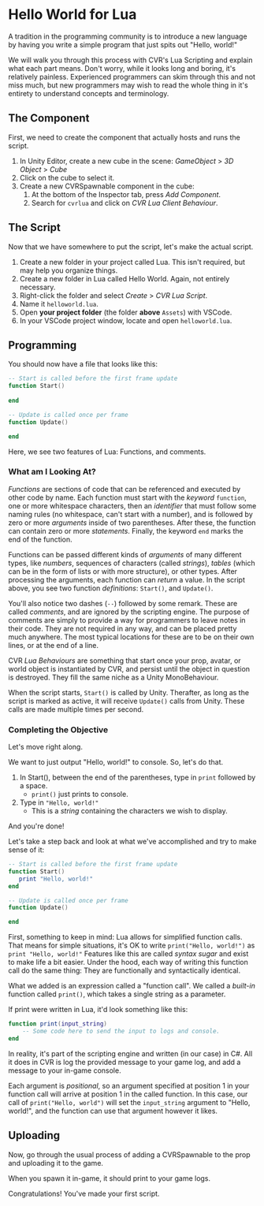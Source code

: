 # Hello World for Lua

A tradition in the programming community is to introduce a new language by having you write a simple program that just spits out "Hello, world!"

We will walk you through this process with CVR's Lua Scripting and explain what each part means.  Don't worry, while it looks long and boring, it's relatively painless. Experienced programmers can skim through this and not miss much, but new programmers may wish to read the whole thing in it's entirety to understand concepts and terminology.

## The Component

First, we need to create the component that actually hosts and runs the script.

1. In Unity Editor, create a new cube in the scene: *GameObject* &gt; *3D Object* &gt; *Cube*
1. Click on the cube to select it.
1. Create a new CVRSpawnable component in the cube: 
    1. At the bottom of the Inspector tab, press *Add Component*.
    1. Search for `cvrlua` and click on *CVR Lua Client Behaviour*.

## The Script

Now that we have somewhere to put the script, let's make the actual script.

1. Create a new folder in your project called Lua.  This isn't required, but may help you organize things.
1. Create a new folder in Lua called Hello World.  Again, not entirely necessary.
1. Right-click the folder and select *Create* &gt; *CVR Lua Script*.
1. Name it `helloworld.lua`.
1. Open **your project folder** (the folder **above** `Assets`) with VSCode.
1. In your VSCode project window, locate and open `helloworld.lua`.

## Programming

You should now have a file that looks like this:

```lua
-- Start is called before the first frame update
function Start()
    
end

-- Update is called once per frame
function Update()

end
```

Here, we see two features of Lua: Functions, and comments.

### What am I Looking At?

*Functions* are sections of code that can be referenced and executed by other code by name.  Each function must start with the *keyword* `function`, one or more whitespace characters, then an *identifier* that must follow some naming rules (no whitespace, can't start with a number), and is followed by zero or more *arguments* inside of two parentheses. After these, the function can contain zero or more *statements*. Finally, the keyword `end` marks the end of the function.

Functions can be passed different kinds of *arguments* of many different types, like *numbers*, sequences of characters (called *strings*), *tables* (which can be in the form of lists or with more structure), or other types.  After processing the arguments, each function can *return* a value.  In the script above, you see two function *definitions*: `Start()`, and `Update()`.

You'll also notice two dashes (`--`) followed by some remark.  These are called *comments*, and are ignored by the scripting engine.  The purpose of comments are simply to provide a way for programmers to leave notes in their code.  They are not required in any way, and can be placed pretty much anywhere. The most typical locations for these are to be on their own lines, or at the end of a line.

CVR *Lua Behaviours* are something that start once your prop, avatar, or world object is instantiated by CVR, and persist until the object in question is destroyed.  They fill the same niche as a Unity MonoBehaviour.

When the script starts, `Start()` is called by Unity.  Therafter, as long as the script is marked as active, it will receive `Update()` calls from Unity.  These calls are made multiple times per second.

### Completing the Objective

Let's move right along.  

We want to just output "Hello, world!" to console.  So, let's do that.

1. In Start(), between the end of the parentheses, type in `print` followed by a space.
    * `print()` just prints to console.
1. Type in `"Hello, world!"`
    * This is a *string* containing the characters we wish to display.

And you're done!

Let's take a step back and look at what we've accomplished and try to make sense of it:
```lua
-- Start is called before the first frame update
function Start()
   print "Hello, world!" 
end

-- Update is called once per frame
function Update()

end
```

First, something to keep in mind: Lua allows for simplified function calls.  That means for simple situations, it's OK to write `print("Hello, world!")` as  `print "Hello, world!"`  Features like this are called *syntax sugar* and exist to make life a bit easier.  Under the hood, each way of writing this function call do the same thing: They are functionally and syntactically identical.

What we added is an expression called a "function call".  We called a *built-in* function called `print()`, which takes a single string as a parameter.

If print were written in Lua, it'd look something like this:
```lua
function print(input_string)
    -- Some code here to send the input to logs and console.
end
```

In reality, it's part of the scripting engine and written (in our case) in C#. All it does in CVR is log the provided message to your game log, and add a message to your in-game console.

Each argument is *positional*, so an argument specified at position 1 in your function call will arrive at position 1 in the called function.  In this case, our call of `print("Hello, world")` will set the `input_string` argument to "Hello, world!", and the function can use that argument however it likes.

## Uploading

Now, go through the usual process of adding a CVRSpawnable to the prop and uploading it to the game.

When you spawn it in-game, it should print to your game logs.

Congratulations!  You've made your first script.
